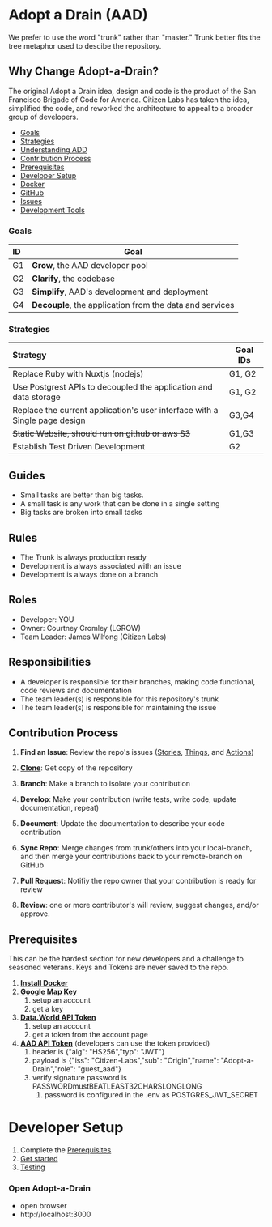 # Adopt a Drain (AAD)

We prefer to use the word "trunk" rather than "master." Trunk better fits the tree metaphor used to descibe the repository.

## Why Change Adopt-a-Drain?
The original Adopt a Drain idea, design and code is the product of the San Francisco Brigade of Code for America.
Citizen Labs has taken the idea, simplified the code, and reworked the architecture to appeal to a broader group of developers.

* [Goals](#goals)
* [Strategies](#strategies)
* [Understanding ADD](UNDERSTANDING-AAD.md)
* [Contribution Process](#contribution-process)
* [Prerequisites](#prerequisites)
* [Developer Setup](STARTUP.md)
* [Docker](DOCKER.md)
* [GitHub](GITHUB.md)
* [Issues](ISSUES.md)
* [Development Tools](TOOLS.md)

### Goals
| ID | Goal
| :------ | --------
| G1  | **Grow**, the AAD developer pool  |
| G2  | **Clarify**, the codebase  |
| G3  | **Simplify**, AAD's development and deployment  |
| G4  | **Decouple**, the application from the data and services  |

### Strategies   
| Strategy | Goal IDs
| :------ | --------
| Replace Ruby with Nuxtjs (nodejs) | G1, G2         
| Use Postgrest APIs to decoupled the application and data storage | G1, G2 |
| Replace the current application's user interface with a Single page design | G3,G4 |
| ~~Static Website, should run on github or aws S3~~  | G1,G3  |
| Establish Test Driven Development | G2 |

## Guides
* Small tasks are better than big tasks.
* A small task is any work that can be done in a single setting
* Big tasks are broken into small tasks

## Rules
* The Trunk is always production ready
* Development is always associated with an issue
* Development is always done on a branch

## Roles
* Developer: YOU
* Owner: Courtney Cromley (LGROW)
* Team Leader: James Wilfong (Citizen Labs)

## Responsibilities
* A developer is responsible for their branches, making code functional, code reviews and documentation
* The team leader(s) is responsible for this repository's trunk
* The team leader(s) is responsible for maintaining the issue

## Contribution Process
1. **Find an Issue**: Review the repo's issues ([Stories](ISSUES.md#stories), [Things](ISSUES.md#things), and [Actions](ISSUES.md#actions))
1. [**Clone**](STARTUP.md#manual-setup): Get copy of the repository

1. **Branch**: Make a branch to isolate your contribution
1. **Develop**: Make your contribution (write tests, write code, update documentation, repeat)
1. **Document**: Update the documentation to describe your code contribution
1. **Sync Repo**: Merge changes from trunk/others into your local-branch, and then merge your contributions back to your remote-branch on GitHub
1. **Pull Request**: Notifiy the repo owner that your contribution is ready for review
1. **Review**: one or more contributor's will review, suggest changes, and/or approve.


## Prerequisites
This can be the hardest section for new developers and a challenge to seasoned veterans.
Keys and Tokens are never saved to the repo.
1. **[Install Docker](https://www.docker.com)**
1.  **[Google Map Key](https://developers.google.com/maps/documentation/javascript/get-api-key)**
    1. setup an account
    1. get a key
1. **[Data.World API Token](https://data.world)**
    1. setup an account
    1. get a token from the account page
1. **[AAD API Token](https://jwt.io)** (developers can use the token provided)
    1. header is {"alg": "HS256","typ": "JWT"}
    1. payload is {"iss": "Citizen-Labs","sub": "Origin","name": "Adopt-a-Drain","role": "guest_aad"}
    1. verify signature password is PASSWORDmustBEATLEAST32CHARSLONGLONG
        1. password is configured in the .env as POSTGRES_JWT_SECRET

# Developer Setup
1. Complete the [Prerequisites](#prerequisites)
1. [Get started](STARTUP.md)
1. [Testing](#testing.md)

### Open Adopt-a-Drain
* open browser
* http://localhost:3000
